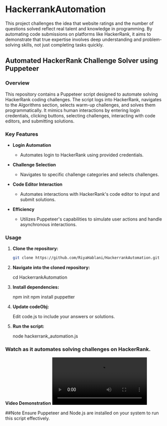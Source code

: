 # HackerrankAutomation

This project challenges the idea that website ratings and the number of questions solved reflect real talent and knowledge in programming. By automating code submissions on platforms like HackerRank, it aims to demonstrate that true expertise involves deep understanding and problem-solving skills, not just completing tasks quickly.

## Automated HackerRank Challenge Solver using Puppeteer

### Overview

This repository contains a Puppeteer script designed to automate solving HackerRank coding challenges. The script logs into HackerRank, navigates to the Algorithms section, selects warm-up challenges, and solves them programmatically. It mimics human interactions by entering login credentials, clicking buttons, selecting challenges, interacting with code editors, and submitting solutions.

### Key Features

- **Login Automation**
  - Automates login to HackerRank using provided credentials.

- **Challenge Selection**
  - Navigates to specific challenge categories and selects challenges.

- **Code Editor Interaction**
  - Automates interactions with HackerRank's code editor to input and submit solutions.

- **Efficiency**
  - Utilizes Puppeteer's capabilities to simulate user actions and handle asynchronous interactions.

### Usage

1. **Clone the repository:**

   ```bash
   git clone https://github.com/RiyaHablani/HackerrankAutomation.git
2. **Navigate into the cloned repository:**

     cd HackerrankAutomation
3. **Install dependencies:**

    npm init
    npm install puppetter
4. **Update codeObj:**
   
    Edit code.js to include your answers or solutions.

6.  **Run the script:**
   
     node hackerrank_automation.js
### Watch as it automates solving challenges on HackerRank.

**Video Demonstration**
![Video Demo](./InShot_20240710_052502167.mp4)

##Note
Ensure Puppeteer and Node.js are installed on your system to run this script effectively.

